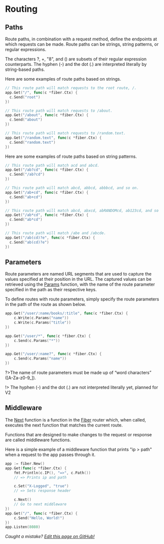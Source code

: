 # Routing


## Paths
Route paths, in combination with a request method, define the endpoints at which requests can be made. Route paths can be strings, string patterns, or regular expressions.

The characters ?, +, "8", and () are subsets of their regular expression counterparts. The hyphen (-) and the dot (.) are interpreted literally by string-based paths.

Here are some examples of route paths based on strings.

```go
// This route path will match requests to the root route, /.
app.Get("/", func(c *fiber.Ctx) {
  c.Send("root")
})

// This route path will match requests to /about.
app.Get("/about", func(c *fiber.Ctx) {
  c.Send("about")
})

// This route path will match requests to /random.text.
app.Get("/random.text", func(c *fiber.Ctx) {
  c.Send("random.text")
})
```
Here are some examples of route paths based on string patterns.
```go
// This route path will match acd and abcd.
app.Get("/ab?cd", func(c *fiber.Ctx) {
  c.Send("/ab?cd")
})

// This route path will match abcd, abbcd, abbbcd, and so on.
app.Get("/ab+cd", func(c *fiber.Ctx) {
  c.Send("ab+cd")
})

// This route path will match abcd, abxcd, abRANDOMcd, ab123cd, and so on.
app.Get("/ab*cd", func(c *fiber.Ctx) {
  c.Send("ab*cd")
})

// This route path will match /abe and /abcde.
app.Get("/ab(cd)?e", func(c *fiber.Ctx) {
  c.Send("ab(cd)?e")
})
```

## Parameters
Route parameters are named URL segments that are used to capture the values specified at their position in the URL. The captured values can be retrieved using the [Params](context#params) function, with the name of the route parameter specified in the path as their respective keys.

To define routes with route parameters, simply specify the route parameters in the path of the route as shown below.

```go
app.Get("/user/:name/books/:title", func(c *fiber.Ctx) {
	c.Write(c.Params("name"))
	c.Write(c.Params("title"))
})

app.Get("/user/*", func(c *fiber.Ctx) {
	c.Send(c.Params("*"))
})

app.Get("/user/:name?", func(c *fiber.Ctx) {
	c.Send(c.Params("name"))
})
```
?>The name of route parameters must be made up of “word characters” ([A-Za-z0-9_]).

!> The hyphen (-) and the dot (.) are not interpreted literally yet, planned for V2

## Middleware
The [Next](context#next) function is a function in the [Fiber](https://github.com/fenny/fiber) router which, when called, executes the next function that matches the current route.

Functions that are designed to make changes to the request or response are called middleware functions.

Here is a simple example of a middleware function that prints "ip > path" when a request to the app passes through it.

```go
app := fiber.New()
app.Get(func(c *fiber.Ctx) {
	fmt.Println(c.IP(), "=>", c.Path())
	// => Prints ip and path

	c.Set("X-Logged", "true")
	// => Sets response header

	c.Next()
	// Go to next middleware
})
app.Get("/", func(c *fiber.Ctx) {
	c.Send("Hello, World!")
})
app.Listen(8080)
```

*Caught a mistake? [Edit this page on GitHub!](https://github.com/Fenny/fiber/blob/master/docs/routing.md)*
